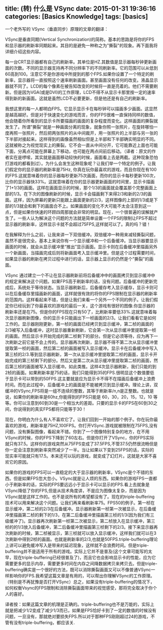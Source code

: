 title: (转) 什么是 VSync
date: 2015-01-31 19:36:16
categories: [Basics Knowledge]
tags: [basics]
---

一个老外写的 VSync（垂直同步）原理的文章的翻译：

VSync是垂直同期(Vertical Synchronization)的简称。基本的思路是将你的FPS和显示器的刷新率同期起来。其目的是避免一种称之为"撕裂"的现象。再下面我将详细介绍这些内容。


每一台CRT显示器都有自己的刷新率。其单位是HZ.其数值是显示器每秒钟更新画面的次数。不同的显示器支持再不同分辨率下的不同刷新率。它的范围可以从低到60高到100。注意它不是你游戏中所提到的那个FPS.如果你设置了一个特定的刷新率，显示器将一直按照这个速率刷新画面。甚至画面没有任何的改变。液晶显示器就不同了。LCD的每个像素在被告知改变的时候将一直是亮着的。他们不需要刷新。但是因为VGA(或是DVI)的工作原理，LCD不得不从显示卡那里按一定的速率得到新的新画面。这就是虽然LCD不必要更新，但是他还是有自己的刷新率。


我想这里的每一人都明白FPS。它显示显示卡在每秒钟可以描画多少画面。这显然是越高越好。但是对于快速变化的游戏而言，你的FPS很难一直保持同样的数值，他会随着你所看到的显示卡所要描画的画面的复杂程度而变化。这样画面的撕裂就发生了。所谓"撕裂"就是一种画面分离的现象，就象你照一张照片，在旋转哪怕一度再照一张照片，然后把两张照片的从中间裁开，用一张照片的上半部与另一张的下半部对接起来。这样得到的画像虽然相似但是上半部和下半部确实明显的不同。这就被称之为视觉现实上的撕裂。它不会一直从中间分开，它可能靠近上面也可能下面，分离点可能在屏幕上下移动，也可能在两点间前后移动。（译者：原文的作者实在是啰嗦，其实就是画面移动较快的时候，画面看上去是两截。这种现象恐怕打游戏的都看到过）。为什么会发生这种现象呢？让我们举一个特定的例子。让我们假定你的显示器的刷新率是75Hz, 你真在玩你最喜欢的游戏，而且你现在有100的FPS.这就意味着你的显示器每秒更新75次画面，而你的显示卡每秒更新100次，比你的显示器快33%。这就意味着在你的显示器更新画面的时间里，显示卡描画了1+1/3的画面。这样在画面显示的时候，那个1/3的画面就会覆盖那个完整画面上部的1/3。在下次的图像刷新的时候，显示卡会描画剩下来得2/3和新的2/3的画面。这样，因为屏幕的更新只能跟上画面更新的2/3，这样图像的上部的1/3或是下部的1/3就会和剩下的画面合不上。如果画面的变化不大可能不太会注意到这一点，但是如果你快速的环顾四周那就会非常的明显。现在，一个很普遍的误解就产生了。一些人认为解决这个问题的方法就是简单设置一个FPS的限制让FPS不超过显示器的刷新率，这样显示卡就不会超过75FPS,这样就可以了。真的吗？错！


在我解释为什么之前，让我来讲一下双倍缓冲。双倍缓冲一种用来减轻撕裂问题，虽然不是很完全。基本上来说你有一个显示缓冲和一个后备缓冲。当显示器要显示画面的时候，就会从显示缓冲里“推出”显示画面。显示卡则在后备缓冲里描画另外一个新画面，当描画完成后则将新画面考入显示缓冲里。但是这个过程需要时间，如果显示器的刷新在拷贝过程中进行的话，显示器上显示的仍然是个"撕裂"的画面。


VSync 通过建立一个不让在显示器刷新前将后备缓冲中的画面拷贝到显示缓冲中的规定来解决这个问题。如果FPS高于刷新率的话，没有问题。后备缓冲的更新完成后，系统处于等待状态。当显示器刷新后，后备缓存考入显示缓存，显示卡则可以在后备缓存里描画新的画面，这样就很有效的将你的FPS限制在显示器的刷新率的范围内。这样看起来不错，但是让我们来看一个另外一个不同的例子。让我们假定你已经玩到了你最喜欢的游戏的最后一关，这个游戏有很好的图像.你显示器的刷新率还是在75。但是你的FPS现在只有50了，比刷新率要低33%.这就意味着每次显示器刷新图像，你的显示卡只能画出下一桢画面的2/3。让我们看看它是如何工作的。显示器刚刚更新，第一桢的画面已经拷贝到显示缓冲，第二桢的画面的2/3被写入后备缓冲，这时显示器重新刷新，它会第一次从显示缓冲里提取第一桢的画面。然后显示卡开始完成的第二桢剩下的部分。但是它必须等待，应为再下一次刷新之前它是不会上传的。显示器再次刷新，显示器不得不第二次从显示缓冲里提取第一桢的画面，然后第二桢的画面被写入显示缓冲。显示卡在后备缓冲中写入第三桢的2/3.等到显示器刷新，第一次从显示缓冲里提取第二桢的画面，显示卡开始完成的第三桢剩下的部分。然后又是第二次从显示缓冲里提取第二桢的画面，然后第三桢的画面被写入显示缓冲。如此类推。这样4次显示器刷新，我们只能的到2桢的画面。如果刷新率是75的话，我们只能得到35的FPS.很明显这个数值要低于显示卡可以带到的50FPS.这主要就是应为显示卡不得不在描画后备缓冲上浪费时间。而在此过程中，后备缓冲上的画面是不能被拷贝到显示缓冲。理论上讲，双缓冲的VSync,FPS将是一组不连续的整数，其等于刷新率/n,n是正整数。也就是说，如果你的刷新率是60hz,你能得到的FPS只能是 60，30，20，15，12，10 等等。你可以注意到60到30是一个相当大的差距。只要的显示卡的FPS在60到30之间，你说得到的真实FPS都将只能等于30！


现在，你明白为什么有人不喜欢它了。让我们回到一开始的那个例子。你在玩你最喜欢的游戏，刷新率是75HZ,100FPS。你打开VSync.游戏就被限制在75FPS,没有问题，没有撕裂图像，看起来不错。你到了一个图像特别复杂的地方，在不用VSync的时候，你的FPS下降到了60左右。但是你打开了VSync，你的FPS实际就只有37.5。这样你的游戏突然从75FPS变成了37.5FPS,不管37.5仍然很流畅但是你一定会注意到刷新率突然减少了一半。当让如果以下变到25FPS的话，实际的现实率可能就只有17.5。本来还可以玩的游戏，就变成了幻灯片。这就是大家不喜欢它的原因。


如果你的游戏的FPS可以一直稳定的大于显示器的刷新率，VSync是个不错的东西。但是如果FPS忽大忽小。VSync就是让人烦的东西。如果你的游戏FPS一直都小于刷新率的话，实际的FPS要远远小于显示卡可以显示的FPS.看上去就象是VSync降低了你的FPS,但是从技术角度讲，不是应为图像太复杂，而是因为VSync就是这样工作的。也不是说所有的希望都没有了。现在的triple-buffering技术可以用来解决这个问题。让我们再来看刷新率75。FPS50的例子。第一桢在显示缓冲，第二桢的2/3在后备缓冲。显示器刷新第一桢第一次被显示，在后备缓冲里描画第二桢的剩下的1/3，在第二后备缓冲里描画第三桢的1/3(因为我们有三级缓冲了)。显示器再次刷新第一桢第二次被显示，第二桢放入在显示缓冲，第三桢的的1/3放入后备缓冲，第二后备缓冲里描画第三桢剩下的2/3。接下来显示器再次刷新的时候，第二桢被显示，第三桢就可以放入显示缓冲，这样我们就可以在3次刷新中得到2桢的画面。也就是刷新率的2/3,也就是50FPS.triple-buffering理论上讲可以避免缓冲写入是带来的延迟现象，这样就不会浪费时间。但是triple-buffering并不是适用于所有的游戏。实际上它并不是普及(这个文章可能写的太早，现在triple-buffering已经很普及了)，而且它也会影响显示卡的性能，应为它需要更多的显示内存，需要更多时间在内存之间降数据拷贝来拷贝去。但是triple-buffering确实是一个很好的方法，既可以消除撕裂画面又可以不像普通VSync一样影响你的FPS.我希望这篇文章是有用的，可以帮出你理解VSync的工作原理。（特别是不再犹豫是否打开VSync）总之，如果没有triple-buffering的情况下，如何权衡Vsync的FPS限制和消除撕裂画面带来的视觉感受，那将完全取决于你个人的喜好。


译者按：如果这篇文章的机理是正确的。triple-buffering也不是万能的，实际上就是把减少1/2变成了减少1/3而已，如果是FPS恰好卡到了一定的数值的时候没有问题，一旦没有，那就绝对要损失FPS.所以对于那种FPS刚刚超过24的游戏，不管有没有triple-buffering，都应该关.


